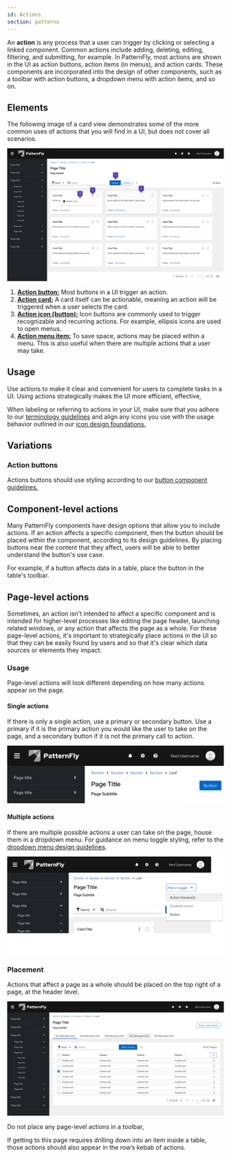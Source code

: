 ```yaml
---
id: Actions
section: patterns
---
```


An **action** is any process that a user can trigger by clicking or selecting a linked component. Common actions include adding, deleting, editing, filtering, and submitting, for example. In PatternFly, most actions are shown in the UI as action buttons, action items (in menus), and action cards. These components are incorporated into the design of other components, such as a toolbar with action buttons, a dropdown menu with action items, and so on.

## Elements 

The following image of a card view demonstrates some of the more common uses of actions that you will find in a UI, but does not cover all scenarios. 

![alt text](./img/actions-pattern.png)

1. [**Action button:**](/components/button) Most buttons in a UI trigger an action. 
1. [**Action card:**](/components/card#actionable) A card itself can be actionable, meaning an action will be triggered when a user selects the card.
1. [**Action icon (button):**](/components/button) Icon buttons are commonly used to trigger recognizable and recurring actions. For example, ellipsis icons are used to open menus.
1. [**Action menu item:**](/components/menus/menu/design-guidelines#action-menu) To save space, actions may be placed within a menu. This is also useful when there are multiple actions that a user may take. 

## Usage

Use actions to make it clear and convenient for users to complete tasks in a UI. Using actions strategically makes the UI more efficient, effective, 

When labeling or referring to actions in your UI, make sure that you adhere to our [terminology guidelines](/ux-writing/terminology) and align any icons you use with the usage behavior outlined in our [icon design foundations.](/design-foundations/icons#all-icons) 

## Variations 

### Action buttons

Actions buttons should use styling according to our [button component guidelines.](/components/button/design-guidelines#variations)

## Component-level actions

Many PatternFly components have design options that allow you to include actions. If an action affects a specific component, then the button should be placed within the component, according to its design guidelines. By placing buttons near the content that they affect, users will be able to better understand the button's use case.

For example, if a button affects data in a table, place the button in the table's toolbar. 

## Page-level actions

Sometimes, an action isn't intended to affect a specific component and is intended for higher-level processes like editing the page header, launching related windows, or any action that affects the page as a whole. For these page-level actions, it's important to strategically place actions in the UI so that they can be easily found by users and so that it's clear which data sources or elements they impact.

### Usage 

Page-level actions will look different depending on how many actions appear on the page.

#### Single actions 
If there is only a single action, use a primary or secondary button. Use a primary if it is the primary action you would like the user to take on the page, and a secondary button if it is not the primary call to action.

![alt text](./img/page-actions-primary.png)

#### Multiple actions
If there are multiple possible actions a user can take on the page, house them in a dropdown menu. For guidance on menu toggle styling, refer to the [dropdown menu design guidelines](/components/menus/dropdown/design-guidelines).

![alt text](./img/page-actions-dropdown.png)

### Placement 

Actions that affect a page as a whole should be placed on the top right of a page, at the header level. 

![alt text](../../components/table/img/page-action.png)

Do not place any page-level actions in a toolbar, 

If getting to this page requires drilling down into an item inside a table, those actions should also appear in the row’s kebab of actions. 